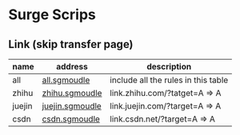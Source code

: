 # Surge Scrips

## Link (skip transfer page)

| name   | address                                 | description                         |
| ------ | --------------------------------------- | ----------------------------------- |
| all    | [all.sgmoudle][link.all.sgmoudle]       | include all the rules in this table |
| zhihu  | [zhihu.sgmoudle][link.zhihu.sgmoudle]   | link.zhihu.com/?tatget=A => A       |
| juejin | [juejin.sgmoudle][link-juejin.sgmoudle] | link.juejin.com/?target=A => A      |
| csdn | [csdn.sgmoudle][link-csdn.sgmoudle] | link.csdn.net/?target=A => A      |

[link.all.sgmoudle]: https://raw.githubusercontent.com/BlackHole1/surge-scripts/main/link/all.sgmoudle
[link.zhihu.sgmoudle]: https://raw.githubusercontent.com/BlackHole1/surge-scripts/main/link/zhihu.sgmoudle
[link-juejin.sgmoudle]: https://raw.githubusercontent.com/BlackHole1/surge-scripts/main/link/juejin.sgmoudle
[link-csdn.sgmoudle]: https://raw.githubusercontent.com/BlackHole1/surge-scripts/main/link/csdn.sgmoudle
